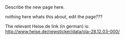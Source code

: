 Describe the new page here.

nothing here whats this about, edit the page???

The relevant Heise.de link (in german) is:
<http://www.heise.de/newsticker/data/ola-28.12.03-000/>
